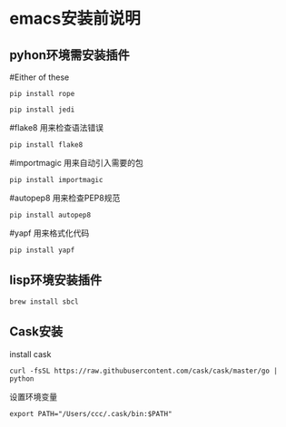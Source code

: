 # emacs安装前说明

## pyhon环境需安装插件
#Either of these
<p><code>pip install rope</code></p>
<p><code>pip install jedi</code></p>
#flake8 用来检查语法错误
<p><code>pip install flake8</code></p>
#importmagic 用来自动引入需要的包
<p><code>pip install importmagic</code></p>
#autopep8 用来检查PEP8规范
<p><code>pip install autopep8</code></p>
#yapf 用来格式化代码
<p><code>pip install yapf</code></p>
  
## lisp环境安装插件
<p><code>brew install sbcl</code></p>

## Cask安装
install cask
<p><code>curl -fsSL https://raw.githubusercontent.com/cask/cask/master/go | python</code></p>
设置环境变量
<p><code>export PATH="/Users/ccc/.cask/bin:$PATH"</p>
